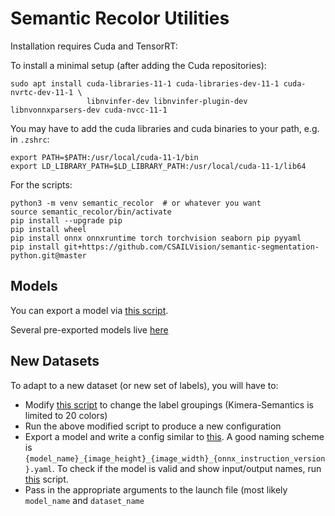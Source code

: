 # Semantic Recolor Utilities

Installation requires Cuda and TensorRT:

To install a minimal setup (after adding the Cuda repositories):
```
sudo apt install cuda-libraries-11-1 cuda-libraries-dev-11-1 cuda-nvrtc-dev-11-1 \
                 libnvinfer-dev libnvinfer-plugin-dev libnvonnxparsers-dev cuda-nvcc-11-1
```

You may have to add the cuda libraries and cuda binaries to your path, e.g. in `.zshrc`:
```
export PATH=$PATH:/usr/local/cuda-11-1/bin
export LD_LIBRARY_PATH=$LD_LIBRARY_PATH:/usr/local/cuda-11-1/lib64
```

For the scripts:

```
python3 -m venv semantic_recolor  # or whatever you want
source semantic_recolor/bin/activate
pip install --upgrade pip
pip install wheel
pip install onnx onnxruntime torch torchvision seaborn pip pyyaml
pip install git+https://github.com/CSAILVision/semantic-segmentation-python.git@master
```

## Models

You can export a model via [this script](scripts/export_onnx_model.py).

Several pre-exported models live [here](https://drive.google.com/drive/folders/1GrmgFDFCssDxKe_Nyx8PPTK1pRMA0gEO?usp=sharing)

## New Datasets

To adapt to a new dataset (or new set of labels), you will have to:

  - Modify [this script](scripts/make_ade150k_color_config.py) to change the label groupings (Kimera-Semantics is limited to 20 colors)
  - Run the above modified script to produce a new configuration
  - Export a model and write a config similar to [this](config/hrnetv2_360_640_v12.yaml). A good naming scheme is `{model_name}_{image_height}_{image_width}_{onnx_instruction_version}.yaml`. To check if the model is valid and show input/output names, run [this](scripts/check_onnx_model.py) script.
  - Pass in the appropriate arguments to the launch file (most likely `model_name` and `dataset_name`
